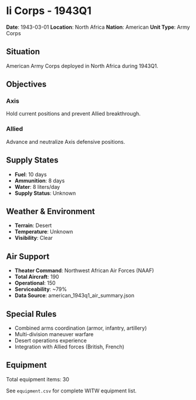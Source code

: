 # Ii Corps - 1943Q1

**Date**: 1943-03-01
**Location**: North Africa
**Nation**: American
**Unit Type**: Army Corps

## Situation

American Army Corps deployed in North Africa during 1943Q1.

## Objectives

### Axis
Hold current positions and prevent Allied breakthrough.

### Allied
Advance and neutralize Axis defensive positions.

## Supply States

- **Fuel**: 10 days
- **Ammunition**: 8 days
- **Water**: 8 liters/day
- **Supply Status**: Unknown

## Weather & Environment

- **Terrain**: Desert
- **Temperature**: Unknown
- **Visibility**: Clear

## Air Support

- **Theater Command**: Northwest African Air Forces (NAAF)
- **Total Aircraft**: 190
- **Operational**: 150
- **Serviceability**: ~79%
- **Data Source**: american_1943q1_air_summary.json

## Special Rules

- Combined arms coordination (armor, infantry, artillery)
- Multi-division maneuver warfare
- Desert operations experience
- Integration with Allied forces (British, French)

## Equipment

Total equipment items: 30

See `equipment.csv` for complete WITW equipment list.
